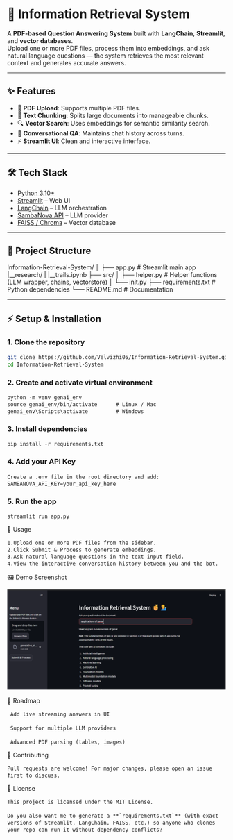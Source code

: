 # 📘 Information Retrieval System

A **PDF-based Question Answering System** built with **LangChain**, **Streamlit**, and **vector databases**.  
Upload one or more PDF files, process them into embeddings, and ask natural language questions — the system retrieves the most relevant context and generates accurate answers.  

---

## ✨ Features
- 📄 **PDF Upload**: Supports multiple PDF files.  
- 🧠 **Text Chunking**: Splits large documents into manageable chunks.  
- 🔍 **Vector Search**: Uses embeddings for semantic similarity search.  
- 🤖 **Conversational QA**: Maintains chat history across turns.  
- ⚡ **Streamlit UI**: Clean and interactive interface.  

---

## 🛠️ Tech Stack
- [Python 3.10+](https://www.python.org/downloads/)  
- [Streamlit](https://streamlit.io/) – Web UI  
- [LangChain](https://www.langchain.com/) – LLM orchestration  
- [SambaNova API](https://sambanova.ai/) – LLM provider  
- [FAISS / Chroma](https://python.langchain.com/docs/integrations/vectorstores) – Vector database  

---

## 📂 Project Structure
Information-Retrieval-System/
│
├── app.py # Streamlit main app
|__research/
|  |__trails.ipynb
├── src/
│ ├── helper.py # Helper functions (LLM wrapper, chains, vectorstore)
│ └── init.py
├── requirements.txt # Python dependencies
└── README.md # Documentation


---

## ⚡ Setup & Installation

### 1. Clone the repository
```bash
git clone https://github.com/Velvizhi05/Information-Retrieval-System.git
cd Information-Retrieval-System
```
### 2. Create and activate virtual environment
```
python -m venv genai_env
source genai_env/bin/activate      # Linux / Mac
genai_env\Scripts\activate         # Windows
```
### 3. Install dependencies
```
pip install -r requirements.txt
```
### 4. Add your API Key
```
Create a .env file in the root directory and add:
SAMBANOVA_API_KEY=your_api_key_here
```
### 5. Run the app
```
streamlit run app.py
```
🎯 Usage
```
1.Upload one or more PDF files from the sidebar.
2.Click Submit & Process to generate embeddings.
3.Ask natural language questions in the text input field.
4.View the interactive conversation history between you and the bot.
```
🖼️ Demo Screenshot

![App Screenshot](https://github.com/Velvizhi05/Information-Retrieval-System/blob/main/src/output.png)

📌 Roadmap
```
 Add live streaming answers in UI

 Support for multiple LLM providers

 Advanced PDF parsing (tables, images)
```
🤝 Contributing
```
Pull requests are welcome! For major changes, please open an issue first to discuss.
```
📜 License
```
This project is licensed under the MIT License.

Do you also want me to generate a **`requirements.txt`** (with exact versions of Streamlit, LangChain, FAISS, etc.) so anyone who clones your repo can run it without dependency conflicts?




